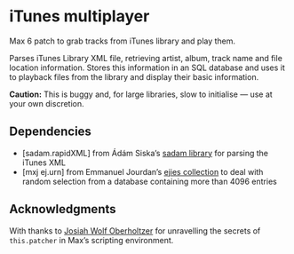 # iTunes multiplayer

Max 6 patch to grab tracks from iTunes library and play them.

Parses iTunes Library XML file, retrieving artist, album, track name and file location information. Stores this information in an SQL database and uses it to playback files from the library and display their basic information.

**Caution:** This is buggy and, for large libraries, slow to initialise — use at your own discretion.

## Dependencies

* [sadam.rapidXML] from Ádám Siska’s [sadam library](http://sadam.hu/en/software) for parsing the iTunes XML
* [mxj ej.urn] from Emmanuel Jourdan’s [ejies collection](https://github.com/emmanueljourdan/ejies) to deal with random selection from a database containing more than 4096 entries

## Acknowledgments

With thanks to [Josiah Wolf Oberholtzer](http://josiahwolfoberholtzer.com/) for unravelling the secrets of `this.patcher` in Max’s scripting environment.